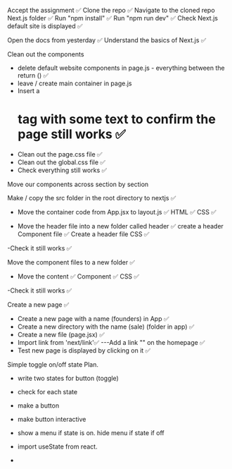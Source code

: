 Accept the assignment ✅
Clone the repo ✅
Navigate to the cloned repo Next.js folder ✅
Run "npm install" ✅
Run "npm run dev" ✅
Check Next.js default site is displayed ✅

Open the docs from yesterday ✅
Understand the basics of Next.js ✅

Clean out the components

- delete default website components in page.js - everything between the return () ✅
- leave / create main container in page.js
- Insert a <h1> tag with some text to confirm the page still works ✅
- Clean out the page.css file ✅
- Clean out the global.css file ✅
- Check everything still works ✅

Move our components across section by section

Make / copy the src folder in the root directory to nextjs ✅

- Move the container code from App.jsx to layout.js ✅
  HTML ✅
  CSS ✅

- Move the header file into a new folder called header ✅
  create a header Component file ✅
  Create a header file CSS ✅

-Check it still works ✅

Move the component files to a new folder ✅

- Move the content ✅
  Component ✅
  CSS ✅

-Check it still works ✅

Create a new page ✅

- Create a new page with a name (founders) in App ✅
- Create a new directory with the name (sale) (folder in app) ✅
- Create a new file (page.jsx) ✅
- Import link from 'next/link'✅
  ---Add a link "<Link href="/name_here"></Link>" on the homepage ✅
- Test new page is displayed by clicking on it ✅

Simple toggle on/off state Plan.

- write two states for button (toggle)
- check for each state
- make a button
- make button interactive
- show a menu if state is on. hide menu if state if off

- import useState from react.
- 
